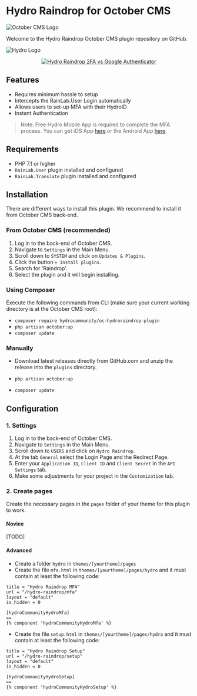# Hydro Raindrop for October CMS

![October CMS Logo](https://octobercms.com/themes/website/assets/images/october-color-logo.svg)

Welcome to the Hydro Raindrop October CMS plugin repository on GitHub.

![Hydro Logo](https://i.imgur.com/slcCepB.png)

<div align="center">
  <a href="https://www.youtube.com/watch?v=d88jbPdxI88"><img src="https://img.youtube.com/vi/d88jbPdxI88/0.jpg" alt="Hydro Raindrop 2FA vs Google Authenticator"></a>
</div>

## Features

* Requires minimum hassle to setup
* Intercepts the RainLab.User Login automatically
* Allows users to set-up MFA with their HydroID
* Instant Authentication

> Note: Free Hydro Mobile App is required to complete the MFA process. You can get iOS App [here](https://goo.gl/LpAuzq) or the Android App [here](https://goo.gl/eNrdn2).

## Requirements

- PHP 7.1 or higher
- `RainLab.User` plugin installed and configured
- `RainLab.Translate` plugin installed and configured

## Installation

There are different ways to install this plugin. We recommend to install it from October CMS back-end.

### From October CMS (recommended)

1. Log in to the back-end of October CMS.
2. Navigate to `Settings` in the Main Menu.
3. Scroll down to `SYSTEM` and click on `Updates & Plugins`.
4. Click the button `+ Install plugins`.
5. Search for 'Raindrop'.
6. Select the plugin and it will begin installing.

### Using Composer

Execute the following commands from CLI (make sure your current working directory is at the October CMS root):

- `composer require hydrocommunity/oc-hydroraindrop-plugin`
- `php artisan october:up`
- `composer update`

### Manually

- Download latest releases directly from GitHub.com and unzip the release into the `plugins` directory. 

- `php artisan october:up`
- `composer update`

## Configuration

### 1. Settings

1. Log in to the back-end of October CMS.
2. Navigate to `Settings` in the Main Menu.
3. Scroll down to `USERS` and click on `Hydro Raindrop`.
4. At the tab `General` select the Login Page and the Redirect Page.
5. Enter your `Application ID`, `Client ID` and `Client Secret` in the `API Settings` tab.
6. Make some adjustments for your project in the `Customization` tab.

### 2. Create pages

Create the necessary pages in the `pages` folder of your theme for this plugin to work.

#### Novice

[TODO]

#### Advanced

- Create a folder `hydro` in `themes/[yourtheme]/pages`
- Create the file `mfa.html` in `themes/[yourtheme]/pages/hydro` and it must contain at least the following code:

```
title = "Hydro Raindrop MFA"
url = "/hydro-raindrop/mfa"
layout = "default"
is_hidden = 0

[hydroCommunityHydroMfa]
==
{% component 'hydroCommunityHydroMfa' %}
```

- Create the file `setup.html` in `themes/[yourtheme]/pages/hydro` and it must contain at least the following code:
```
title = "Hydro Raindrop Setup"
url = "/hydro-raindrop/setup"
layout = "default"
is_hidden = 0

[hydroCommunityHydroSetup]
==
{% component 'hydroCommunityHydroSetup' %}
```
